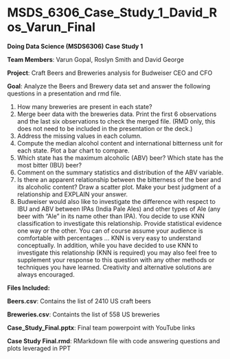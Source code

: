 # MSDS_6306_Case_Study_1_David_Ros_Varun_Final

**Doing Data Science (MSDS6306) Case Study 1** 

**Team Members**: Varun Gopal, Roslyn Smith and David George 

**Project**: Craft Beers and Breweries analysis for Budweiser CEO and CFO 

**Goal**: Analyze the Beers and Brewery data set and answer the following questions in a presentation and rmd file.

  1. How many breweries are present in each state?
  2. Merge beer data with the breweries data. Print the first 6 observations and the last six observations to check the merged file.  (RMD only, this does not need to be included in the presentation or the deck.)
  3. Address the missing values in each column.
  4. Compute the median alcohol content and international bitterness unit for each state. Plot a bar chart to compare.
  5. Which state has the maximum alcoholic (ABV) beer? Which state has the most bitter (IBU) beer?
  6. Comment on the summary statistics and distribution of the ABV variable.
  7. Is there an apparent relationship between the bitterness of the beer and its alcoholic content? Draw a scatter plot.  Make your best judgment of a relationship and EXPLAIN your answer.
  8.  Budweiser would also like to investigate the difference with respect to IBU and ABV between IPAs (India Pale Ales) and other types of Ale (any beer with “Ale” in its name other than IPA).  You decide to use KNN classification to investigate this relationship.  Provide statistical evidence one way or the other. You can of course assume your audience is comfortable with percentages … KNN is very easy to understand conceptually.  In addition, while you have decided to use KNN to investigate this relationship (KNN is required) you may also feel free to supplement your response to this question with any other methods or techniques you have learned.  Creativity and alternative solutions are always encouraged.  

**Files Included:**

**Beers.csv**: Contains the list of 2410 US craft beers

**Breweries.csv**: Containts the list of 558 US breweries

**Case_Study_Final.pptx**: Final team powerpoint with YouTube links

**Case Study Final.rmd**: RMarkdown file with code answering questions and plots leveraged in PPT
